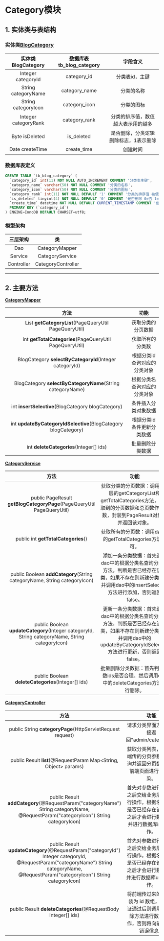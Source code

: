 # Category模块

## 1. 实体类与表结构

### 实体类[BlogCategory](https://github.com/tangtangsama/SucreBlog/blob/master/src/main/java/cn/sucrelt/sucreblog/entity/BlogCategory.java)

|  实体类BlogCategory  | 数据库表tb_blog_category |               字段含义                |
| :------------------: | :----------------------: | :-----------------------------------: |
|  Integer categoryId  |       category_id        |            分类表id，主键             |
| String categoryName  |      category_name       |              分类的名称               |
| String categoryIcon  |      category_icon       |              分类的图标               |
| Integer categoryRank |      category_rank       |  分类的排序值，数值越大表示用的越多   |
|    Byte isDeleted    |        is_deleted        | 是否删除，分类逻辑删除标志，1表示删除 |
|   Date createTime    |       create_time        |               创建时间                |

### 数据库表定义

```sql
CREATE TABLE `tb_blog_category` (
  `category_id` int(11) NOT NULL AUTO_INCREMENT COMMENT '分类表主键',
  `category_name` varchar(50) NOT NULL COMMENT '分类的名称',
  `category_icon` varchar(50) NOT NULL COMMENT '分类的图标',
  `category_rank` int(11) NOT NULL DEFAULT '1' COMMENT '分类的排序值 被使用的越多数值越大',
  `is_deleted` tinyint(4) NOT NULL DEFAULT '0' COMMENT '是否删除 0=否 1=是',
  `create_time` datetime NOT NULL DEFAULT CURRENT_TIMESTAMP COMMENT '创建时间',
  PRIMARY KEY (`category_id`)
) ENGINE=InnoDB DEFAULT CHARSET=utf8;
```

### 模型架构

|  三层架构  |         类         |
| :--------: | :----------------: |
|    Dao     |   CategoryMapper   |
|  Service   |  CategoryService   |
| Controller | CategoryController |

---



## 2. 主要方法

[**CategoryMapper**](https://github.com/tangtangsama/SucreBlog/blob/master/src/main/java/cn/sucrelt/sucreblog/dao/CategoryMapper.java)

|                             方法                             |             功能             |
| :----------------------------------------------------------: | :--------------------------: |
| List<BlogCategory> **getCategoryList**(PageQueryUtil PageQueryUtil) |      获取分类的分页数据      |
|   int **getTotalCategories**(PageQueryUtil PageQueryUtil)    |       获取所有的分类数       |
|   BlogCategory **selectByCategoryId**(Integer categoryId)    | 根据分类id查询对应的分类对象 |
|  BlogCategory **selectByCategoryName**(String categoryName)  | 根据分类名查询对应的分类对象 |
|      int **insertSelective**(BlogCategory blogCategory)      |     条件插入分类对象数据     |
| int **updateByCategoryIdSelective**(BlogCategory blogCategory) |  根据分类id条件更新分类数据  |
|           int **deleteCategories**(Integer[] ids)            |       批量删除分类数据       |

[**CategoryService**](https://github.com/tangtangsama/SucreBlog/blob/master/src/main/java/cn/sucrelt/sucreblog/service/CategoryService.java)

|                             方法                             |                             功能                             |
| :----------------------------------------------------------: | :----------------------------------------------------------: |
| public PageResult **getBlogCategoryPage**(PageQueryUtil PageQueryUtil) | 获取分类的分页数据：调用dao层的getCategoryList和getTotalCategories方法，将获取到的分页数据和总页数作为参数，封装到PageResult对象中并返回该对象。 |
|             public int **getTotalCategories**()              |  获取所有的分页数：调用dao层的getTotalCategories方法即可。   |
| public Boolean **addCategory**(String categoryName, String categoryIcon) | 添加一条分类数据：首先调用dao中的根据分类名查询分类的方法，判断是否已经存在该分类，如果不存在则新建分类对象并调用dao中的insertSelective方法进行添加，否则返回false。 |
| public Boolean **updateCategory**(Integer categoryId, String categoryName, String categoryIcon) | 更新一条分类数据：首先调用dao中的根据分类名查询分类的方法，判断是否已经存在该分类，如果不存在则新建分类对象并调用dao中的updateByCategoryIdSelective方法进行更新，否则返回false。 |
|      public Boolean **deleteCategories**(Integer[] ids)      | 批量删除分类数据：首先判断参数ids是否合理，然后调用dao中的deleteCategories方法进行删除。 |

[**CategoryController**](https://github.com/tangtangsama/SucreBlog/blob/master/src/main/java/cn/sucrelt/sucreblog/controller/admin/CategoryController.java)

|                             方法                             |                             功能                             |         请求路径         |
| :----------------------------------------------------------: | :----------------------------------------------------------: | :----------------------: |
|  public String **categoryPage**(HttpServletRequest request)  |         请求分类界面方法：直接返回"admin/category"。         |     GET：/categories     |
| public Result **list**(@RequestParam Map<String, Object> params) | 获取分类列表，根据前端传的分页参数进行查询并返回分页数据以供前端页面进行数据渲染。 |  GET：/categories/list   |
| public Result **addCategory**(@RequestParam("categoryName") String categoryName, @RequestParam("categoryIcon") String categoryIcon) | 首先对参数进行校验，之后交给业务层代码进行操作，根据名称查询是否已经存在该分类，之后才会进行数据封装并进行数据库insert操作。 |  POST：/categories/save  |
| public Result **updateCategory**(@RequestParam("categoryId") Integer categoryId, @RequestParam("categoryName") String categoryName,                              @RequestParam("categoryIcon") String categoryIcon) | 首先对参数进行校验，之后交给业务层代码进行操作，根据名称查询是否已经存在该分类，之后才会进行数据封装并进行数据库update操作。 | POST：/categories/update |
| public Result **deleteCategories**(@RequestBody Integer[] ids) | 将前端传过来的参数封装为 id 数组，参数验证通过后则调用批量删除方法进行数据库操作，否则将向前端返回错误信息。 | POST：/categories/delete |

